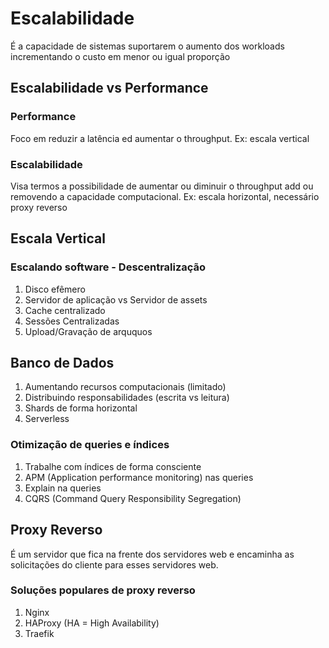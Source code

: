 # Escalabilidade

É a capacidade de sistemas suportarem o aumento dos workloads incrementando o custo em menor ou igual proporção

## Escalabilidade vs Performance

### Performance

Foco em reduzir a latência ed aumentar o throughput. Ex: escala vertical

### Escalabilidade

Visa termos a possibilidade de aumentar ou diminuir o throughput add ou removendo a capacidade computacional. Ex: escala horizontal, necessário proxy reverso

## Escala Vertical

### Escalando software - Descentralização

1. Disco efêmero
2. Servidor de aplicação vs Servidor de assets
3. Cache centralizado
4. Sessões Centralizadas
5. Upload/Gravação de arququos

## Banco de Dados

1. Aumentando recursos computacionais (limitado)
2. Distribuindo responsabilidades (escrita vs leitura)
3. Shards de forma horizontal
4. Serverless

### Otimização de queries e índices

1. Trabalhe com índices de forma consciente
2. APM (Application performance monitoring) nas queries
3. Explain na queries
4. CQRS (Command Query Responsibility Segregation)

## Proxy Reverso

É um servidor que fica na frente dos servidores web e encaminha as solicitações do cliente para esses servidores web.

### Soluções populares de proxy reverso

1. Nginx
2. HAProxy (HA = High Availability)
3. Traefik
